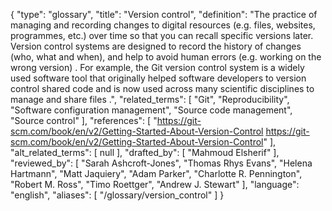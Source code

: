 {
    "type": "glossary",
    "title": "Version control",
    "definition": "The practice of managing and recording changes to digital resources (e.g. files, websites, programmes, etc.) over time so that you can recall specific versions later. Version control systems are designed to record the history of changes (who, what and when), and help to avoid human errors (e.g. working on the wrong version) . For example, the Git version control system is a widely used software tool that originally helped software developers to version control shared code and is now used across many scientific disciplines to manage and share files .",
    "related_terms": [
        "Git",
        "Reproducibility",
        "Software configuration management",
        "Source code management",
        "Source control"
    ],
    "references": [
        "https://git-scm.com/book/en/v2/Getting-Started-About-Version-Control https://git-scm.com/book/en/v2/Getting-Started-About-Version-Control"
    ],
    "alt_related_terms": [
        null
    ],
    "drafted_by": [
        "Mahmoud Elsherif"
    ],
    "reviewed_by": [
        "Sarah Ashcroft-Jones",
        "Thomas Rhys Evans",
        "Helena Hartmann",
        "Matt Jaquiery",
        "Adam Parker",
        "Charlotte R. Pennington",
        "Robert M. Ross",
        "Timo Roettger",
        "Andrew J. Stewart"
    ],
    "language": "english",
    "aliases": [
        "/glossary/version_control"
    ]
}
